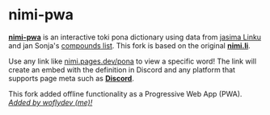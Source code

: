 # nimi-pwa

[**nimi-pwa**](https://nimi.pages.dev) is an interactive toki pona dictionary using data from [jasima Linku](https://linku.la/about/jasima/) and jan Sonja's [compounds list](https://tokipona.org/compounds.txt). This fork is based on the original [**nimi.li**](https://nimi.li/).

Use any link like [nimi.pages.dev/pona](https://nimi.pages.dev/pona) to view a specific word! The link will create an embed with the definition in Discord and any platform that supports page meta such as [**Discord**](https://discord.com/).

This fork added offline functionality as a Progressive Web App (PWA). _[Added by woflydev (me)!](https://github.com/woflydev)_
